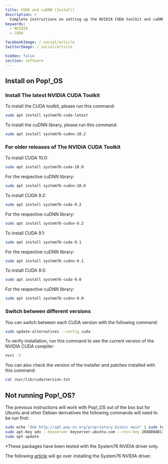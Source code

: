 ```yaml
---
title: CUDA and cuDNN (Install)
description: >
  Complete instructions on setting up the NVIDIA CUDA toolkit and cuDNN libraries
keywords:
  - NVIDIA
  - CUDA

facebookImage: /_social/article
twitterImage: /_social/article

hidden: false
section: software
---
```


## Install on Pop!_OS

### Install The latest NVIDIA CUDA Toolkit

To install the CUDA toolkit, please run this command:

```bash
sudo apt install system76-cuda-latest
```

To install the cuDNN library, please run this command:

```bash
sudo apt install system76-cudnn-10.2
```

### For older releases of The NVIDIA CUDA Toolkit

To install CUDA 10.0:

```bash
sudo apt install system76-cuda-10.0
```

For the respective cuDNN library:

```bash
sudo apt install system76-cudnn-10.0
```

To install CUDA 9.2:

```bash
sudo apt install system76-cuda-9.2
```

For the respective cuDNN library:

```bash
sudo apt install system76-cudnn-9.2
```

To install CUDA 9.1:

```bash
sudo apt install system76-cuda-9.1
```

For the respective cuDNN library:

```bash
sudo apt install system76-cudnn-9.1
```

To install CUDA 9.0:

```bash
sudo apt install system76-cuda-9.0
```

For the respective cuDNN library:

```bash
sudo apt install system76-cudnn-9.0
```

### Switch between different versions

You can switch between each CUDA version with the following command:

```bash
sudo update-alternatives --config cuda
```

To verify installation, run this command to see the current version of the NVIDIA CUDA compiler:

```bash
nvcc -V
```

You can also check the version of the installer and patches installed with this command:

```bash
cat /usr/lib/cuda/version.txt
```

## Not running Pop!_OS?

The previous instructions will work with Pop!_OS out of the box but for Ubuntu and other Debian derivatives the following commands will need to be run first:

```bash
sudo echo "deb http://apt.pop-os.org/proprietary bionic main" | sudo tee -a /etc/apt/sources.list.d/pop-proprietary.list
sudo apt-key adv --keyserver keyserver.ubuntu.com --recv-key 204DD8AEC33A7AFF
sudo apt update
```

*These packages have been tested with the System76 NVIDIA driver only.

The following [article](/articles/system76-driver) will go over installing the System76 NVIDIA driver.

